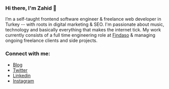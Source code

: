 ### Hi there, I'm Zahid 👋

I’m a self-taught frontend software engineer & freelance web developer in Turkey -- with roots in digital marketing & SEO. I'm passionate about music, technology and basically everything that makes the internet tick. My work currently consists of a full time engineering role at [Findaso](https://www.linkedin.com/company/findaso/) & managing ongoing freelance clients and side projects.

### Connect with me:

- [Blog][website]
- [Twitter][twitter]
- [Linkedin][linkedin]
- [Instagram][instagram]

<br />
<br />

[website]: https://zahidkarakaya.com
[twitter]: https://twitter.com/zhtkrky
[instagram]: https://instagram.com/zhtkrky
[linkedin]: https://linkedin.com/in/zhtkrky
